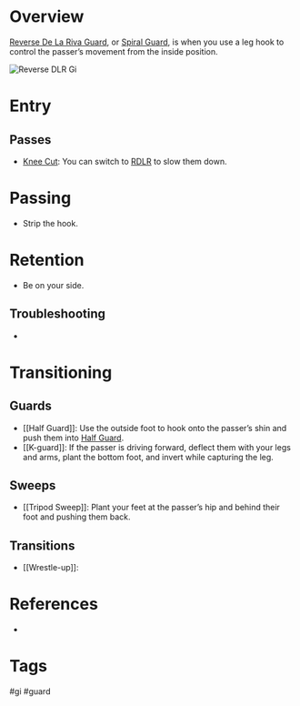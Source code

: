 # Overview
<u>Reverse De La Riva Guard</u>, or <u>Spiral Guard</u>, is when you use a leg hook to control the passer’s movement from the inside position.

![Reverse DLR Gi](https://evolve-mma.com/wp-content/uploads/2022/01/reverse-de-la-riva-bjj.jpg)
# Entry
## Passes
- [Knee Cut](obsidian://open?vault=Obsidian-BJJ-Notes&file=Guard%20Passes%2FKnee%20Cut): You can switch to <u>RDLR</u> to slow them down.
# Passing
- Strip the hook.
# Retention
- Be on your side.
## Troubleshooting
- 
# Transitioning
## Guards
- [[Half Guard]]: Use the outside foot to hook onto the passer’s shin and push them into [Half Guard](obsidian://open?vault=Obsidian-BJJ-Notes&file=Guards%2FHalf%20Guard).
- [[K-guard]]: If the passer is driving forward, deflect them with your legs and arms, plant the bottom foot, and invert while capturing the leg.
## Sweeps
- [[Tripod Sweep]]: Plant your feet at the passer’s hip and behind their foot and pushing them back.
## Transitions
- [[Wrestle-up]]: 
# References
- 
# Tags
#gi #guard 